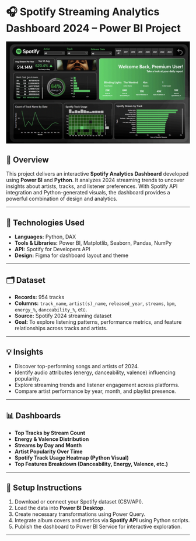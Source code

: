 # 🎧 Spotify Streaming Analytics Dashboard 2024 – Power BI Project  

<p align="center">
  <img src="./visuals/Dashboard.png" alt="Spotify Analytics Dashboard" width="700"/>
</p>

## 📄 Overview  
This project delivers an interactive **Spotify Analytics Dashboard** developed using **Power BI** and **Python**. It analyzes 2024 streaming trends to uncover insights about artists, tracks, and listener preferences. With Spotify API integration and Python-generated visuals, the dashboard provides a powerful combination of design and analytics.

---

## 🧰 Technologies Used  
- **Languages:** Python, DAX  
- **Tools & Libraries:** Power BI, Matplotlib, Seaborn, Pandas, NumPy  
- **API:** Spotify for Developers API  
- **Design:** Figma for dashboard layout and theme  

---

## 🗂️ Dataset  
- **Records:** 954 tracks  
- **Columns:** `track_name`, `artist(s)_name`, `released_year`, `streams`, `bpm`, `energy_%`, `danceability_%`, etc.  
- **Source:** Spotify 2024 streaming dataset   
- **Goal:** To explore listening patterns, performance metrics, and feature relationships across tracks and artists.  

---

## 💡 Insights  
- Discover top-performing songs and artists of 2024.  
- Identify audio attributes (energy, danceability, valence) influencing popularity.  
- Explore streaming trends and listener engagement across platforms.  
- Compare artist performance by year, month, and playlist presence.    

---

## 📊 Dashboards  
- **Top Tracks by Stream Count**  
- **Energy & Valence Distribution**  
- **Streams by Day and Month**  
- **Artist Popularity Over Time**  
- **Spotify Track Usage Heatmap (Python Visual)**  
- **Top Features Breakdown (Danceability, Energy, Valence, etc.)**

---

## 🔧 Setup Instructions  
1. Download or connect your Spotify dataset (CSV/API).  
2. Load the data into **Power BI Desktop**.  
3. Create necessary transformations using Power Query.  
4. Integrate album covers and metrics via **Spotify API** using Python scripts.  
5. Publish the dashboard to Power BI Service for interactive exploration.  

---
